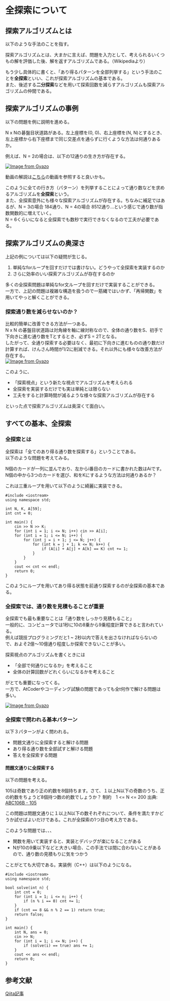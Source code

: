 # 全探索について

## 探索アルゴリズムとは
以下のような手法のことを指す。<br />

>
探索アルゴリズムとは、大まかに言えば、問題を入力として、考えられるいくつもの解を評価した後、解を返すアルゴリズムである。（Wikipediaより）


もう少し具体的に書くと、「あり得るパターンを全部列挙する」という手法のことを**全探索**といい、これが探索アルゴリズムの基本である。<br />
また、後述する**二分探索**などを用いて探索回数を減らすアルゴリズムも探索アルゴリズムの仲間である。 <br />


## 探索アルゴリズムの事例

以下の問題を例に説明を進める。<br />

>
N x Nの碁盤目状道路がある。左上座標を(0, 0)、右上座標を(N, N)とするとき、左上座標から右下座標まで同じ交差点を通らずに行くような方法は何通りあるか。


例えば、N = 2の場合は、以下の12通りの生き方が存在する。<br />


[![Image from Gyazo](https://i.gyazo.com/5f2227af0b7cb3102b786bf7ddeda356.png)](https://gyazo.com/5f2227af0b7cb3102b786bf7ddeda356)<br />

動画の解説は[こちら](https://www.youtube.com/watch?reload=9&v=Q4gTV4r0zRs)の動画を参照すると良いかも。<br />

このように全ての行き方（パターン）を列挙することによって通り数などを求めるアルゴリズムを**全探索**という。<br />
また、全探索意外にも様々な探索アルゴリズムが存在する。ちなみに補足ではあるが、N = 3の場合 184通り、N = 4の場合 8512通り...という感じで通り数が指数関数的に増えていく。<br />
N = 6くらいになると全探索でも数秒で実行できなくなるので工夫が必要である。<br />


## 探索アルゴリズムの奥深さ

上記の例については以下の疑問が生じる。<br />

>
1. 単純なforループを回すだけでは書けない。どうやって全探索を実装するのか
2. さらに効率のいい探索アルゴリズムが存在するのか


多くの全探索問題は単純なfor文ループを回すだけで実装することができる。<br />
一方で、上記の問題は複雑な構造を扱うので一筋縄ではいかず、「再帰関数」を用いてやっと解くことができる。<br />


### 探索通り数を減らせないのか？
比較的簡単に改善できる方法が一つある。<br />
N x N の碁盤目状道路は対角線を軸に線対称なので、全体の通り数をS、初手で下向きに進む通り数をTとするとき、必ずS = 2Tとなる。<br />
したがって、全通り探索する必要はなく、最初に下向きに進むものの通り数だけ計算すれば、けんさん時間が1/2に削減できる。それ以外にも様々な改善方法が存在する。<br />
[![Image from Gyazo](https://i.gyazo.com/f5d1092a394ed28bda81e4874395117e.png)](https://gyazo.com/f5d1092a394ed28bda81e4874395117e)<br />


このように、
- 「探索視点」という新たな視点でアルゴリズムを考えられる
- 全探索を実装するだけでも実は単純とは限らない
- 工夫をすると計算時間が減るような様々な探索アルゴリズムが存在する


といった点で探索アルゴリズムは奥深くて面白い。<br />


## すべての基本、全探索

### 全探索とは
全探索は「全てのあり得る通り数を探索する」ということである。<br />
以下のような問題を考えてみる。<br />


>
N個のカードが一列に並んでおり、左からi番目のカードに書かれた数はAiです。N個の中から3つのカードを選び、和をKにするような方法は何通りあるか？



これは三重ループを用いて以下のように綺麗に実装できる。

```
#include <iostream>
using namespace std;

int N, K, A[59];
int cnt = 0;

int main() {
    cin >> N >> K;
    for (int i = 1; i <= N; i++) cin >> A[i];
    for (int i = 1; i <= N; i++) {
        for (int j = i + 1; j <= N; j++) {
            for (int k = j + 1; k <= N; k++) {
                if (A[i] + A[j] + A[k] == K) cnt += 1;
            }
        }
    }
    cout << cnt << endl;
    return 0;
}

```
このようにループを用いてあり得る状態を前通り探索するのが全探索の基本である。

### 全探索では、通り数を見積もることが重要
全探索でも最も重要なことは「通り数をしっかり見積もること」<br />
一般的に、コンピュータでは1秒に10の8乗から9乗程度計算できると言われている。<br />
例えば競技プログラミングだと1 ~ 2秒以内で答えを出さなければならないので、およそ2億〜10億通り程度しか探索できないことが多い。<br />

探索視点のアルゴリズムを書くときには<br />
- 「全部で何通りになるか」を考えること
- 全体の計算回数がどれくらいになるかを考えること

がとても重要になってくる。<br />
一方で、AtCoderやコーディング試験の問題であっても全t何作で解ける問題は多い。<br />

[![Image from Gyazo](https://i.gyazo.com/ab38983507a13d24ceac8fe7a4564084.png)](https://gyazo.com/ab38983507a13d24ceac8fe7a4564084)

### 全探索で問われる基本パターン
以下３パターンがよく問われる。
- 問題文通りに全探索すると解ける問題
- あり得る通り数を全部試すと解ける問題
- 答えを全探索する問題

#### 問題文通りに全探索する
以下の問題を考える。

>
105は奇数であり正の約数を8個持ちます。さて、１以上N以下の奇数のうち、正の約数をちょうど8個持つ数の約数でしょうか？
制約　1 <= N <= 200
出典: [ABC106B - 105](https://atcoder.jp/contests/abc106/tasks/abc106_b)


この問題は問題文通りに１以上N以下の数それぞれについて、条件を満たすかどうか試せばよいだけである。これが全探索の1つ目の考え方である。<br />

このような問題では、、、
- 関数を用いて実装すると、実装とデバッグが楽になることがある
- Nが10の9乗以下などと大きい場合、この手法では間に合わないことがあるので、通り数の見積もりに気をつかう


ことがとても大切である。実装例（C++）は以下のようになる。<br />


```
#include <iostream>
using namespace std;

bool solve(int n) {
    int cnt = 0;
    for (int i = 1; i <= n; i++) {
        if (n % i == 0) cnt += 1;
    }
    if (cnt == 8 && n % 2 == 1) return true;
    return false;
}

int main() {
    int N, ans = 0;
    cin >> N;
    for (int i = 1; i <= N; i++) {
        if (solve(i) == true) ans += 1;
    }
    cout << ans << endl;
    return 0;
}

```


## 参考文献
[Qiita記事](https://qiita.com/e869120/items/25cb52ba47be0fd418d6)<br />
